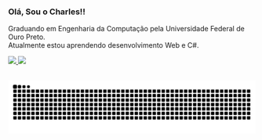### Olá, Sou o Charles!!

Graduando em Engenharia da Computação pela Universidade Federal de Ouro Preto.\
Atualmente estou aprendendo desenvolvimento Web e C#.

<div>
  <a href="https://github.com/charlesats">
  <img height="180em" src="https://github-readme-stats.vercel.app/api?username=charlesats&show_icons=true&theme=dark&include_all_commits=true&count_private=true"/>
  <img height="180em" src="https://github-readme-stats.vercel.app/api/top-langs/?username=charlesats&layout=compact&langs_count=7&theme=dark"/>
</div>
  

  
  ##
 

 
  ![Snake animation](https://github.com/charlesats/charlesats/blob/output/github-contribution-grid-snake.svg)
 
</div>
